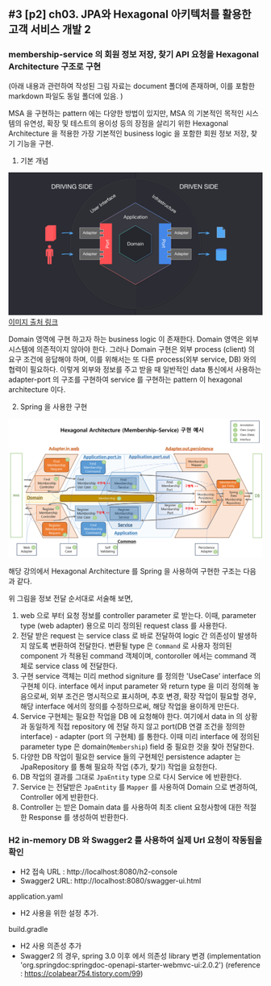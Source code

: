 ## #3 [p2] ch03. JPA와 Hexagonal 아키텍처를 활용한 고객 서비스 개발 2

 ### membership-service 의 회원 정보 저장, 찾기 API 요청을 Hexagonal Architecture 구조로 구현
(아래 내용과 관련하여 작성된 그림 자료는 document 폴더에 존재하며, 이를 포함한 markdown 파일도 동일 폴더에 있음. )

 MSA 을 구현하는 pattern 에는 다양한 방법이 있지만, MSA 의 기본적인 목적인 시스템의 유연성, 확장 및 테스트의 용이성 등의 장점을 살리기 위한 Hexagonal Architecture 을 적용한 가장 기본적인 business logic 을 포함한 회원 정보 저장, 찾기 기능을 구현.

1. 기본 개념 

![img](./01_1_1_hex.png)[이미지 출처 링크](https://www.google.com/imgres?imgurl=https%3A%2F%2Fmiro.medium.com%2Fv2%2Fresize%3Afit%3A2000%2F1*mGLO5IfhJv4o0NYOAZI60A.png&tbnid=WFnEUG54nnhtCM&vet=12ahUKEwiyuOut58mCAxUmefUHHbqHD_wQMygCegQIARBJ..i&imgrefurl=https%3A%2F%2Fmedium.com%2Fssense-tech%2Fhexagonal-architecture-there-are-always-two-sides-to-every-story-bc0780ed7d9c&docid=REFD-m73XNg0lM&w=1920&h=1080&q=hexagonal%20architecture&ved=2ahUKEwiyuOut58mCAxUmefUHHbqHD_wQMygCegQIARBJ)
 
Domain 영역에 구현 하고자 하는 business logic 이 존재한다. Domain 영역은 외부 시스템에 의존적이지 않아야 한다. 그러나 Domain 구현은 외부 process (client) 의 요구 조건에 응답해야 하며, 이를 위해서는 또 다른 process(외부 service, DB) 와의 협력이 필요하다. 이렇게 외부와 정보를 주고 받을 때 일반적인 data 통신에서 사용하는 adapter-port 의 구조를 구현하여 service 를 구현하는 pattern 이 hexagonal architecture 이다. 

2. Spring 을 사용한 구현

![img](Hexagonal_Architecture_MembershiService.png)

해당 강의에서 Hexagonal Architecture 를 Spring 을 사용하여 구현한 구조는 다음과 같다. 

위 그림을 정보 전달 순서대로 서술해 보면,
1. web 으로 부터 요청 정보를 controller parameter 로 받는다. 이때, parameter type (web adapter) 용으로 미리 정의된 request class 를 사용한다. 
2. 전달 받은 request 는 service class 로 바로 전달하여 logic 간 의존성이 발생하지 않도록 변환하여 전달한다. 변환될 type 은 `Command` 로 사용자 정의된 component 가 적용된 command 객체이며, contoroller 에서는 command 객체로 service class 에 전달한다. 
3. 구현 service 객체는 미리 method signiture 를 정의한 'UseCase' interface 의 구현체 이다. interface 에서 input parameter 와 return type 을 미리 정의해 놓음으로써, 외부 조건은 명시적으로 표시하며, 추호 변경, 확장 작업이 필요할 경우, 해당 interface 에서의 정의를 수정하므로써, 해당 작업을 용이하게 만든다. 
4. Service 구현체는 필요한 작업을 DB 에 요청해야 한다. 여기에서 data in 의 상황과 동일하게 직접 repository 에 전달 하지 않고 port(DB 연결 조건을 정의한 interface) - adapter (port 의 구현체) 를 통한다. 이때 미리 interface 에 정의된 parameter type 은 domain(`Membership`) field 중 필요한 것을 찾아 전달한다.
5. 다양한 DB 작업이 필요한 service 들의 구현체인 persistence adapter 는 JpaRepository 를 통해 필요하 작업 (추가, 찾기) 작업을 요청한다. 
6. DB 작업의 결과를 그대로 `JpaEntity` type 으로 다시 Service 에 반환한다. 
7. Service 는 전달받은 `JpaEntity` 를 `Mapper` 를 사용하여 Domain 으로 변경하여, Controller 에게 반환한다. 
8. Controller 는 받은 Domain data 를 사용하여 최초 client 요청사항에 대한 적절한 Response 를 생성하여 반환한다.
 
 ### H2 in-memory DB 와 Swagger2 를 사용하여 실제 Url 요청이 작동됨을 확인

 - H2 접속 URL : http://localhost:8080/h2-console 
 - Swagger2 URL: http://localhost:8080/swagger-ui.html 

 application.yaml
 - H2 사용을 위한 설정 추가. 
 
 build.gradle
  - H2 사용 의존성 추가
  - Swagger2 의 경우, spring 3.0 이후 에서 의존성 library 변경 (implementation 'org.springdoc:springdoc-openapi-starter-webmvc-ui:2.0.2') (reference : https://colabear754.tistory.com/99)
